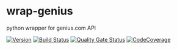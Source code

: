 # wrap-genius
python wrapper for genius.com API

[![Version](https://img.shields.io/github/release/federicocalendino/wrap-genius.svg)](https://pypi.org/project/wrap-genius)
[![Build Status](https://travis-ci.com/federicocalendino/wrap-genius.svg?branch=master)](https://travis-ci.com/federicocalendino/wrap-genius)
[![Quality Gate Status](https://sonarcloud.io/api/project_badges/measure?project=federicocalendino_wrap-genius&metric=alert_status)](https://sonarcloud.io/dashboard?id=federicocalendino_wrap-genius)
[![CodeCoverage](https://codecov.io/gh/federicocalendino/wrap-genius/branch/master/graph/badge.svg)](https://codecov.io/gh/federicocalendino/wrap-genius)


